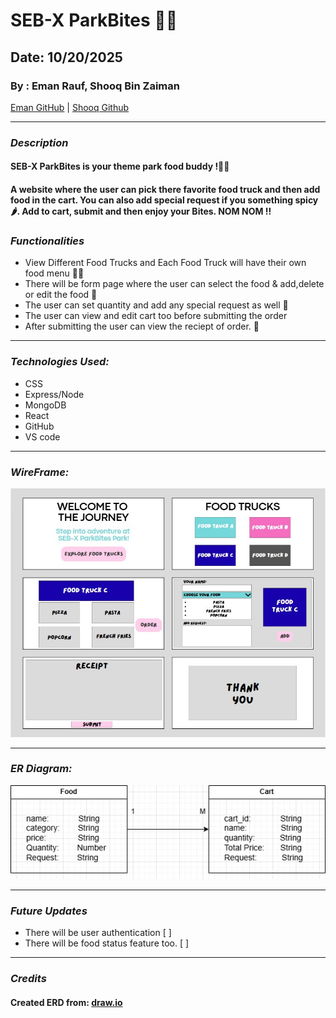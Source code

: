 # SEB-X ParkBites 🍟🍔
## Date: 10/20/2025
### By : Eman Rauf, Shooq Bin Zaiman


[Eman GitHub]("https://github.com/emannn077") |
[Shooq Github]("https://github.com/shooqbinzaiman")

***
### ***Description***
#### SEB-X ParkBites is your theme park food buddy !🎢🎠
####  A website where the user can pick there favorite food truck and then add food in the cart. You can also add special request if you something spicy 🌶️. Add to cart, submit and then enjoy your Bites. NOM NOM !!


### ***Functionalities***
* View Different Food Trucks and Each Food Truck will have their own food menu 🚚🍟
*  There will be form page where the user can select the food & add,delete or edit the food 🛒
*  The user can set quantity and add any special request as well 🧾
* The user can view and edit cart too before submitting the order
*  After submitting the user can view the reciept of order. 🍔
  ***

### ***Technologies Used:***
* CSS
* Express/Node
* MongoDB
* React
* GitHub
* VS code
***
### ***WireFrame:***
![WireFrame](<wireframe.jpeg>)

***
### ***ER Diagram:***
![ERD](<Theme.jpg>)

***
### ***Future Updates***
* There will be user authentication [ ]
* There will be food status feature too. [ ]
***
### ***Credits***
#### Created ERD from: [draw.io](https://www.drawio.com)
